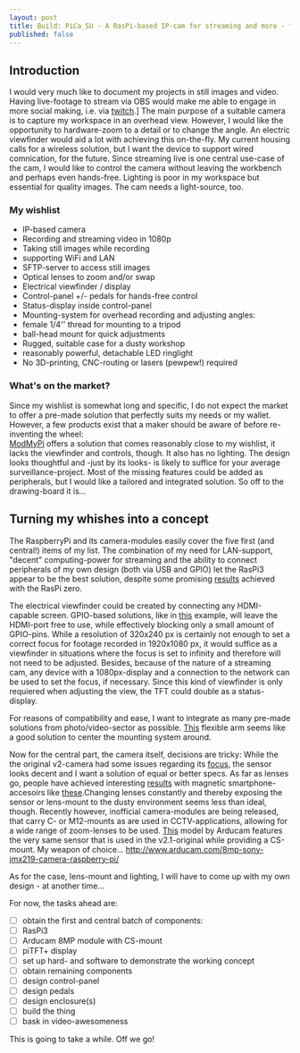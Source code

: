 ```yaml
---
layout: post
title: Build: PiCa_SU - A RasPi-based IP-cam for streaming and more - from wishlist to concept
published: false
---
```

## Introduction
I would very much like to document my projects in still images and video. Having live-footage to stream via OBS would make me able to engage in more social making, i.e. via [twitch](https://twitch.tv/creative).]
The main purpose of a suitable camera is to capture my workspace in an overhead view. However, I would like the opportunity to hardware-zoom to a detail or to change the angle. An electric viewfinder would aid a lot with achieving this on-the-fly.
My current housing calls for a wireless solution, but I want the device to support wired comnication, for the future.
Since streaming live is one central use-case of the cam, I would like to control the camera without leaving the workbench and perhaps even hands-free. Lighting is poor in my workspace but essential for quality images. The cam needs a light-source, too.

### My wishlist
- IP-based camera
- Recording and streaming video in 1080p
- Taking still images while recording
- supporting WiFi and LAN
- SFTP-server to access still images
- Optical lenses to zoom and/or swap
- Electrical viewfinder / display
- Control-panel +/- pedals for hands-free control
- Status-display inside control-panel
- Mounting-system for overhead recording and adjusting angles:
 - female 1/4'' thread for mounting to a tripod
 - ball-head mount for quick adjustments 
- Rugged, suitable case for a dusty workshop
- reasonably powerful, detachable LED ringlight
- No 3D-printing, CNC-routing or lasers (pewpew!) required

### What's on the market?
Since my wishlist is somewhat long and specific, I do not expect the market to offer a pre-made solution that perfectly suits my needs or my wallet. However, a few products exist that a maker should be aware of before re-inventing the wheel:  
[ModMyPi](https://www.modmypi.com/raspberry-pi/cases-183/raspberry-pi-b-plus2-and-3-cases-1122/nwazet-pi-camera-box-bundle-case,-lens-and-wall-mount-b-plus) offers a solution that comes reasonably close to my wishlist, it lacks the viewfinder and controls, though. It also has no lighting.
The design looks thoughtful and -just by its looks- is likely to suffice for your average surveillance-project. Most of the missing features could be added as peripherals, but I would like a tailored and integrated solution. So off to the drawing-board it is...

## Turning my whishes into a concept
The RaspberryPi and its camera-modules easily cover the five first (and central!) items of my list. The combination of my need for LAN-support, "decent" computing-power for streaming and the ability to connect peripherals of my own design (both via USB and GPIO)
let the RasPi3 appear to be the best solution, despite some promising [results](https://hackaday.com/2017/03/26/turn-that-pi-zero-into-a-streaming-camera-step-by-step/) achieved with the RasPi zero.

The electrical viewfinder could be created by connecting any HDMI-capable screen. GPIO-based solutions, like in [this](https://www.adafruit.com/product/2298) example, will leave the HDMI-port free to use, while effectively blocking only a small amount of GPIO-pins. While a resolution of 320x240 px is certainly not
enough to set a correct focus for footage recorded in 1920x1080 px, it would suffice as a viewfinder in situations where the focus is set to infinity and therefore will not need to be adjusted. Besides, because of the nature of a streaming cam, any device with a 1080px-display and a connection to the network can be used
to set the focus, if necessary. Since this kind of viewfinder is only requiered when adjusting the view, the TFT could double as a status-display.

For reasons of compatibility and ease, I want to integrate as many pre-made solutions from photo/video-sector as possible. [This](https://www.amazon.de/dp/B014F6G2TM/ref=cm_sw_r_tw_dp_x_m6agAbJHCDVN2) flexible arm seems like a good solution to center the mounting system around.

Now for the central part, the camera itself, decisions are tricky: While the the original v2-camera had some issues regarding its [focus](https://www.reddit.com/r/raspberry_pi/comments/6hr5qn/fixing_the_blurry_focus_on_some_raspberry_pi/), the sensor looks decent and I want a solution of equal or better specs. As far as lenses go, people have achieved interesting [results](https://www.instructables.com/id/The-SnapPiCam-A-Raspberry-Pi-Camera/) with magnetic smartphone-accesoirs like [these](https://www.modmypi.com/raspberry-pi/camera/camera-lenses
).Changing lenses constantly and thereby exposing the sensor or lens-mount to the dusty environment seems less than ideal, though. Recently however, inofficial camera-modules are being released, that carry C- or M12-mounts as are used in CCTV-applications, allowing for a wide range of zoom-lenses to be used.
[This](http://www.arducam.com/8mp-sony-imx219-camera-raspberry-pi/ ) model by Arducam features the very same sensor that is used in the v2.1-original while providing a CS-mount. My weapon of choice...
http://www.arducam.com/8mp-sony-imx219-camera-raspberry-pi/ 

As for the case, lens-mount and lighting, I will have to come up with my own design - at another time...

For now, the tasks ahead are:
 - [ ] obtain the first and central batch of components:
  - [ ] RasPi3
  - [ ] Arducam 8MP module with CS-mount
  - [ ] piTFT+ display
 - [ ] set up hard- and software to demonstrate the working concept
 - [ ] obtain remaining components
 - [ ] design control-panel
 - [ ] design pedals
 - [ ] design enclosure(s)
 - [ ] build the thing
 - [ ] bask in video-awesomeness

This is going to take a while. Off we go!